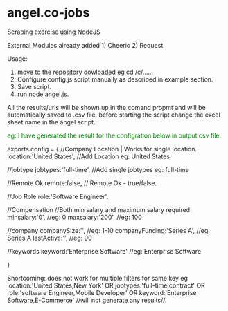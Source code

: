 angel.co-jobs
=============

Scraping exercise using NodeJS

External Modules already added 1) Cheerio 2) Request



Usage:

1) move to the repository dowloaded eg cd /c/......
2) Configure config.js script manually as described in example section.
3) Save script.
4) run node angel.js.

All the results/urls will be shown up in the comand propmt and will be automatically saved to .csv file.
before starting the script change the excel sheet name in the angel script.

<font color="green">eg: I have generated the result for the configration below in output.csv file.</font>


exports.config = {
//Company Location | Works for single location.
location:'United States', //Add Location eg: United States

//jobtype
jobtypes:'full-time', //Add single jobtypes eg: full-time

//Remote Ok
remote:false, // Remote Ok - true/false.

//Job Role
role:'Software Engineer',

//Compensation
//Both min salary and maximum salary required 
minsalary:'0', //eg: 0
maxsalary:'200', //eg: 100

//company
companySize:'', //eg: 1-10
companyFunding:'Series A', //eg: Series A
lastActive:'', //eg: 90

//keywords
keyword:'Enterprise Software' //eg: Enterprise Software

}

Shortcoming: does not work for multiple filters for same key eg 
location:'United States,New York' OR
jobtypes:'full-time,contract' OR
role:'software Engineer,Mobile Developer' OR
keyword:'Enterprise Software,E-Commerce' //will not generate any results//.



 



